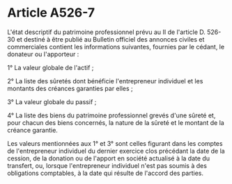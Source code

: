 # Article A526-7

L'état descriptif du patrimoine professionnel prévu au II de l'article D. 526-30 et destiné à être publié au Bulletin officiel des annonces civiles et commerciales contient les informations suivantes, fournies par le cédant, le donateur ou l'apporteur :

1° La valeur globale de l'actif ;

2° La liste des sûretés dont bénéficie l'entrepreneur individuel et les montants des créances garanties par elles ;

3° La valeur globale du passif ;

4° La liste des biens du patrimoine professionnel grevés d'une sûreté et, pour chacun des biens concernés, la nature de la sûreté et le montant de la créance garantie.

Les valeurs mentionnées aux 1° et 3° sont celles figurant dans les comptes de l'entrepreneur individuel du dernier exercice clos précédant la date de la cession, de la donation ou de l'apport en société actualisé à la date du transfert, ou, lorsque l'entrepreneur individuel n'est pas soumis à des obligations comptables, à la date qui résulte de l'accord des parties.
